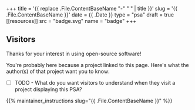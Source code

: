 +++
title = '{{ replace .File.ContentBaseName "-" " " | title }}'
slug = '{{ .File.ContentBaseName }}'
date = {{ .Date }}
type = "psa"
draft = true
[[resources]]
  src = "badge.svg"
  name = "badge"
+++

## Visitors

Thanks for your interest in using open-source software!

You're probably here because a project linked to this page. Here's what the
author(s) of that project want you to know:
 - [ ] TODO - What do you want visitors to understand when they visit a project
   displaying this PSA?

{{% maintainer_instructions slug="{{ .File.ContentBaseName }}" %}}